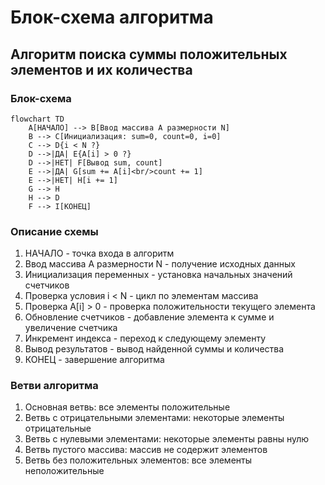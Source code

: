 # Блок-схема алгоритма

## Алгоритм поиска суммы положительных элементов и их количества

### Блок-схема

```mermaid
flowchart TD
    A[НАЧАЛО] --> B[Ввод массива A размерности N]
    B --> C[Инициализация: sum=0, count=0, i=0]
    C --> D{i < N ?}
    D -->|ДА| E{A[i] > 0 ?}
    D -->|НЕТ| F[Вывод sum, count]
    E -->|ДА| G[sum += A[i]<br/>count += 1]
    E -->|НЕТ| H[i += 1]
    G --> H
    H --> D
    F --> I[КОНЕЦ]
```

### Описание схемы

1. НАЧАЛО - точка входа в алгоритм
2. Ввод массива A размерности N - получение исходных данных
3. Инициализация переменных - установка начальных значений счетчиков
4. Проверка условия i < N - цикл по элементам массива
5. Проверка A[i] > 0 - проверка положительности текущего элемента
6. Обновление счетчиков - добавление элемента к сумме и увеличение счетчика
7. Инкремент индекса - переход к следующему элементу
8. Вывод результатов - вывод найденной суммы и количества
9. КОНЕЦ - завершение алгоритма

### Ветви алгоритма

1. Основная ветвь: все элементы положительные
2. Ветвь с отрицательными элементами: некоторые элементы отрицательные
3. Ветвь с нулевыми элементами: некоторые элементы равны нулю
4. Ветвь пустого массива: массив не содержит элементов
5. Ветвь без положительных элементов: все элементы неположительные 